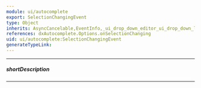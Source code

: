 ```yaml
---
module: ui/autocomplete
export: SelectionChangingEvent
type: Object
inherits: AsyncCancelable,EventInfo,_ui_drop_down_editor_ui_drop_down_list_SelectionChangingInfo
references: dxAutocomplete.Options.onSelectionChanging
uid: ui/autocomplete:SelectionChangingEvent
generateTypeLink: 
---
```

---
##### shortDescription
<!-- Description goes here -->

---
<!-- Description goes here -->